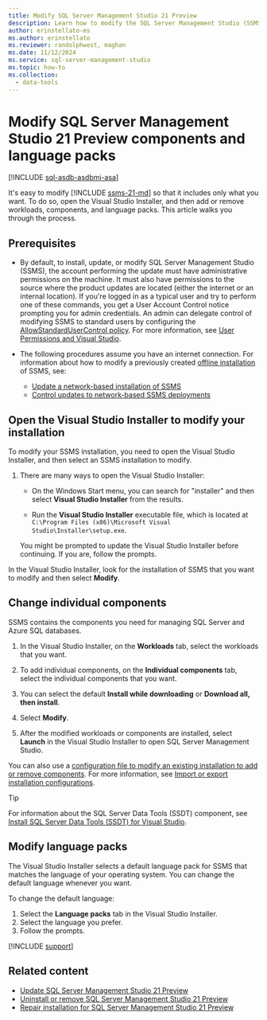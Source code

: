 ```yaml
---
title: Modify SQL Server Management Studio 21 Preview
description: Learn how to modify the SQL Server Management Studio (SSMS) installation.
author: erinstellato-ms
ms.author: erinstellato
ms.reviewer: randolphwest, maghan
ms.date: 11/12/2024
ms.service: sql-server-management-studio
ms.topic: how-to
ms.collection:
  - data-tools
---
```

# Modify SQL Server Management Studio 21 Preview components and language packs

[!INCLUDE [sql-asdb-asdbmi-asa](../includes/applies-to-version/sql-asdb-asdbmi-asa.md)]

It's easy to modify [!INCLUDE [ssms-21-md](../includes/ssms-21-md.md)] so that it includes only what you want. To do so, open the Visual Studio Installer, and then add or remove workloads, components, and language packs. This article walks you through the process.

## Prerequisites

- By default, to install, update, or modify SQL Server Management Studio (SSMS), the account performing the update must have administrative permissions on the machine. It must also have permissions to the source where the product updates are located (either the internet or an internal location). If you're logged in as a typical user and try to perform one of these commands, you get a User Account Control notice prompting you for admin credentials. An admin can delegate control of modifying SSMS to standard users by configuring the [AllowStandardUserControl policy](/visualstudio/install/configure-policies-for-enterprise-deployments#controlling-installation-download-and-update-behavior). For more information, see [User Permissions and Visual Studio](/visualstudio/ide/user-permissions-and-visual-studio).

- The following procedures assume you have an internet connection. For information about how to modify a previously created [offline installation](create-offline.md) of SSMS, see:

  - [Update a network-based installation of SSMS](/visualstudio/install/update-a-network-installation-of-visual-studio)
  - [Control updates to network-based SSMS deployments](/visualstudio/install/controlling-updates-to-visual-studio-deployments)

## Open the Visual Studio Installer to modify your installation

To modify your SSMS installation, you need to open the Visual Studio Installer, and then select an SSMS installation to modify.

1. There are many ways to open the Visual Studio Installer:

   - On the Windows Start menu, you can search for "installer" and then select **Visual Studio Installer** from the results.

   - Run the **Visual Studio Installer** executable file, which is located at `C:\Program Files (x86)\Microsoft Visual Studio\Installer\setup.exe`.

   You might be prompted to update the Visual Studio Installer before continuing. If you are, follow the prompts.

In the Visual Studio Installer, look for the installation of SSMS that you want to modify and then select **Modify**.

## Change individual components

SSMS contains the components you need for managing SQL Server and Azure SQL databases.

1. In the Visual Studio Installer, on the **Workloads** tab, select the workloads that you want.

1. To add individual components, on the **Individual components** tab, select the individual components that you want.

1. You can select the default **Install while downloading** or **Download all, then install**.

1. Select **Modify**.

1. After the modified workloads or components are installed, select **Launch** in the Visual Studio Installer to open SQL Server Management Studio.

You can also use a [configuration file to modify an existing installation to add or remove components](/visualstudio/install/import-export-installation-configurations#programmatically-use-a-configuration-file-to-add-components-to-an-existing-installation). For more information, see [Import or export installation configurations](/visualstudio/install/import-export-installation-configurations).

> [!TIP]  
> For information about the SQL Server Data Tools (SSDT) component, see [Install SQL Server Data Tools (SSDT) for Visual Studio](/sql/ssdt/download-sql-server-data-tools-ssdt).

## Modify language packs

The Visual Studio Installer selects a default language pack for SSMS that matches the language of your operating system. You can change the default language whenever you want.

To change the default language:

1. Select the **Language packs** tab in the Visual Studio Installer.
1. Select the language you prefer.
1. Follow the prompts.

[!INCLUDE [support](../includes/support.md)]

## Related content

- [Update SQL Server Management Studio 21 Preview](update.md)
- [Uninstall or remove SQL Server Management Studio 21 Preview](uninstall.md)
- [Repair installation for SQL Server Management Studio 21 Preview](repair.md)
